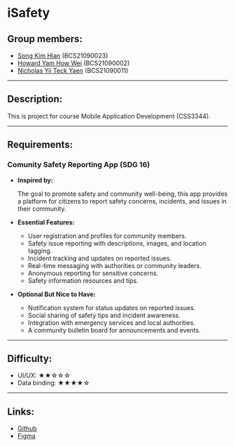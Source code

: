 # iSafety

## Group members:

* [Song Kim Hian](https://github.com/song1351) (BCS21090023)
* [Howard Yam How Wei](https://github.com/howardyam) (BCS21090002)
* [Nicholas Yii Teck Yaen](https://github.com/BCS21090011) (BCS21090011)

---

## Description:

This is project for course Mobile Application Development (CSS3344).

---

## Requirements:

### **Comunity Safety Reporting App (SDG 16)**

* **Inspired by:**

  The goal to promote safety and community well-being, this app provides a platform for citizens to report safety concerns, incidents, and issues in their community.

* **Essential Features:**
  * User registration and profiles for community members.
  * Safety issue reporting with descriptions, images, and location tagging.
  * Incident tracking and updates on reported issues.
  * Real-time messaging with authorities or community leaders.
  * Anonymous reporting for sensitive concerns.
  * Safety information resources and tips.

* **Optional But Nice to Have:**
  * Notification system for status updates on reported issues.
  * Social sharing of safety tips and incident awareness.
  * Integration with emergency services and local authorities.
  * A community bulletin board for announcements and events.

---

## Difficulty:
  * UI/UX: ★★☆☆☆
  * Data binding: ★★★★☆

---

## Links:

* [Github](https://github.com/howardyam/ISafety)
* [Figma](https://www.figma.com/file/v3m7UtkiCCXybX9UQXmI85/Untitled?type=design&node-id=0%3A1&mode=design&t=BurujBsPZJSpXafC-1)
